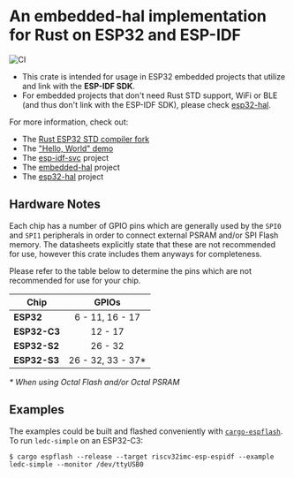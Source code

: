 # An embedded-hal implementation for Rust on ESP32 and ESP-IDF

![CI](https://github.com/esp-rs/esp-idf-hal/actions/workflows/ci.yml/badge.svg)

* This crate is intended for usage in ESP32 embedded projects that utilize and link with the **ESP-IDF SDK**.
* For embedded projects that don't need Rust STD support, WiFi or BLE (and thus don't link with the ESP-IDF SDK), please check [esp32-hal](https://github.com/esp-rs/esp32-hal).

For more information, check out:
* The [Rust ESP32 STD compiler fork](https://github.com/ivmarkov/rust)
* The ["Hello, World" demo](https://github.com/ivmarkov/rust-esp32-std-hello)
* The [esp-idf-svc](https://github.com/ivmarkov/esp-idf-svc) project
* The [embedded-hal](https://github.com/rust-embedded/embedded-hal) project
* The [esp32-hal](https://github.com/esp-rs/esp32-hal) project

## Hardware Notes

Each chip has a number of GPIO pins which are generally used by the `SPI0` and `SPI1` peripherals in order to connect external PSRAM and/or SPI Flash memory. The datasheets explicitly state that these are not recommended for use, however this crate includes them anyways for completeness.

Please refer to the table below to determine the pins which are not recommended for use for your chip.

| Chip         |       GPIOs        |
| ------------ | :----------------: |
| **ESP32**    |  6 - 11, 16 - 17   |
| **ESP32-C3** |      12 - 17       |
| **ESP32-S2** |      26 - 32       |
| **ESP32-S3** | 26 - 32, 33 - 37\* |

_\* When using Octal Flash and/or Octal PSRAM_

## Examples

The examples could be built and flashed conveniently with [`cargo-espflash`](https://github.com/esp-rs/espflash/). To run `ledc-simple` on an ESP32-C3:
```
$ cargo espflash --release --target riscv32imc-esp-espidf --example ledc-simple --monitor /dev/ttyUSB0
```
